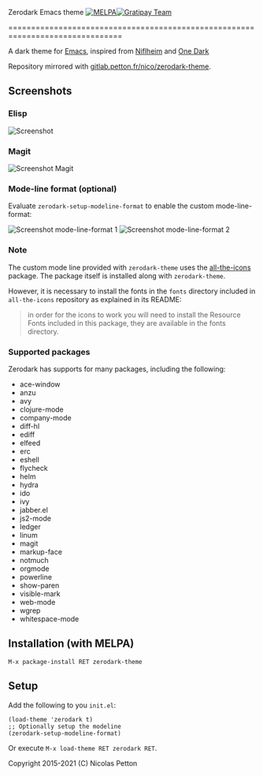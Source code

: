 Zerodark Emacs theme [![MELPA](http://melpa.org/packages/zerodark-theme-badge.svg)](http://melpa.org/#/zerodark-theme)[![Gratipay Team](https://img.shields.io/gratipay/team/zerodark-theme.svg?maxAge=2592000)](https://gratipay.com/zerodark-theme/)

===============================================================================

A dark theme for [Emacs](https://www.gnu.org/software/emacs/), inspired from [Niflheim](https://github.com/niflheim-theme/emacs) and [One Dark](https://github.com/atom/one-dark-syntax)

Repository mirrored with [gitlab.petton.fr/nico/zerodark-theme](https://gitlab.petton.fr/nico/zerodark-theme).

## Screenshots

### Elisp

![Screenshot](screenshot.png)

### Magit

![Screenshot Magit](screenshot-magit.png)
<!-- ![Screenshot Diff](screenshot-diff.png) -->

<!-- ### Emails (notmuch) -->

<!-- ![Screenshot Notmuch](screenshot-notmuch-1.png) -->
<!-- ![Screenshot Notmuch](screenshot-notmuch-2.png) -->

### Mode-line format (optional)

Evaluate `zerodark-setup-modeline-format` to enable the custom mode-line-format:

![Screenshot mode-line-format 1](screenshot-mode-line-format-1.png)
![Screenshot mode-line-format 2](screenshot-mode-line-format-2.png)

### Note

The custom mode line provided with `zerodark-theme` uses
the [all-the-icons](https://github.com/domtronn/all-the-icons.el) package. The
package itself is installed along with `zerodark-theme`.

However, it is necessary to install the fonts in the `fonts` directory included
in `all-the-icons` repository as explained in its README:

> in order for the icons to work you will need to install the Resource Fonts
> included in this package, they are available in the fonts directory.

### Supported packages

Zerodark has supports for many packages, including the following:

- ace-window
- anzu
- avy
- clojure-mode
- company-mode
- diff-hl
- ediff
- elfeed
- erc
- eshell
- flycheck
- helm
- hydra
- ido
- ivy
- jabber.el
- js2-mode
- ledger
- linum
- magit
- markup-face
- notmuch
- orgmode
- powerline
- show-paren
- visible-mark
- web-mode
- wgrep
- whitespace-mode

## Installation (with MELPA)

    M-x package-install RET zerodark-theme

## Setup

Add the following to you `init.el`:

    (load-theme 'zerodark t)
	;; Optionally setup the modeline
	(zerodark-setup-modeline-format)
	
Or execute `M-x load-theme RET zerodark RET`.

Copyright 2015-2021 (C) Nicolas Petton

